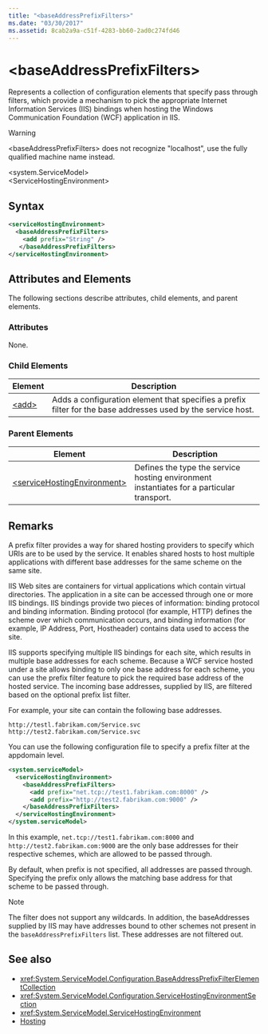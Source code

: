```yaml
---
title: "<baseAddressPrefixFilters>"
ms.date: "03/30/2017"
ms.assetid: 8cab2a9a-c51f-4283-bb60-2ad0c274fd46
---
```

# \<baseAddressPrefixFilters>
Represents a collection of configuration elements that specify pass through filters, which provide a mechanism to pick the appropriate Internet Information Services (IIS) bindings when hosting the Windows Communication Foundation (WCF) application in IIS.  
  
> [!WARNING]
>  \<baseAddressPrefixFilters> does not recognize "localhost", use the fully qualified machine name instead.  
  
 \<system.ServiceModel>  
\<ServiceHostingEnvironment>  
  
## Syntax  
  
```xml  
<serviceHostingEnvironment>
  <baseAddressPrefixFilters>
    <add prefix="String" />
   </baseAddressPrefixFilters>
</serviceHostingEnvironment>
```  
  
## Attributes and Elements  
 The following sections describe attributes, child elements, and parent elements.  
  
### Attributes  
 None.  
  
### Child Elements  
  
|Element|Description|  
|-------------|-----------------|  
|[\<add>](add-of-baseaddressprefixfilter.md)|Adds a configuration element that specifies a prefix filter for the base addresses used by the service host.|  
  
### Parent Elements  
  
|Element|Description|  
|-------------|-----------------|  
|[\<serviceHostingEnvironment>](servicehostingenvironment.md)|Defines the type the service hosting environment instantiates for a particular transport.|  
  
## Remarks  
 A prefix filter provides a way for shared hosting providers to specify which URIs are to be used by the service. It enables shared hosts to host multiple applications with different base addresses for the same scheme on the same site.  
  
 IIS Web sites are containers for virtual applications which contain virtual directories. The application in a site can be accessed through one or more IIS bindings. IIS bindings provide two pieces of information: binding protocol and binding information. Binding protocol (for example, HTTP) defines the scheme over which communication occurs, and binding information (for example, IP Address, Port, Hostheader) contains data used to access the site.  
  
 IIS supports specifying multiple IIS bindings for each site, which results in multiple base addresses for each scheme. Because a WCF service hosted under a site allows binding to only one base address for each scheme, you can use the prefix filter feature to pick the required base address of the hosted service. The incoming base addresses, supplied by IIS, are filtered based on the optional prefix list filter.  
  
 For example, your site can contain the following base addresses.  
  
```  
http://testl.fabrikam.com/Service.svc  
http://test2.fabrikam.com/Service.svc  
```  
  
 You can use the following configuration file to specify a prefix filter at the appdomain level.  
  
```xml  
<system.serviceModel>
  <serviceHostingEnvironment>
    <baseAddressPrefixFilters>
      <add prefix="net.tcp://test1.fabrikam.com:8000" />
      <add prefix="http://test2.fabrikam.com:9000" />
    </baseAddressPrefixFilters>
  </serviceHostingEnvironment>
</system.serviceModel>
```  
  
 In this example, `net.tcp://test1.fabrikam.com:8000` and `http://test2.fabrikam.com:9000` are the only base addresses for their respective schemes, which are allowed to be passed through.  
  
 By default, when prefix is not specified, all addresses are passed through. Specifying the prefix only allows the matching base address for that scheme to be passed through.  
  
> [!NOTE]
> The filter does not support any wildcards. In addition, the baseAddresses supplied by IIS may have addresses bound to other schemes not present in the `baseAddressPrefixFilters` list. These addresses are not filtered out.  
  
## See also

- <xref:System.ServiceModel.Configuration.BaseAddressPrefixFilterElementCollection>
- <xref:System.ServiceModel.Configuration.ServiceHostingEnvironmentSection>
- <xref:System.ServiceModel.ServiceHostingEnvironment>
- [Hosting](../../../wcf/feature-details/hosting.md)
